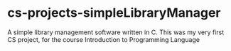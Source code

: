 # cs-projects-simpleLibraryManager
A simple library management software written in C. This was my very first CS project, for the course Introduction to Programming Language
